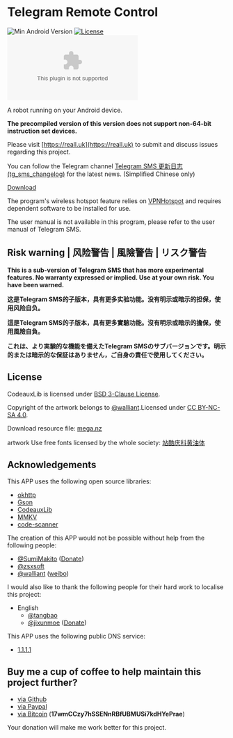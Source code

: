 # Telegram Remote Control

![Min Android Version](https://img.shields.io/badge/Min%20Android%20Version-8.0-orange.svg?style=flat-square)
[![License](https://img.shields.io/badge/License-BSD%203--Clause-blue.svg?style=flat-square)](https://github.com/telegram-sms/telegram-rc/blob/master/LICENSE)
[![GitHub Releases](https://img.shields.io/github/downloads/telegram-sms/telegram-rc/latest/app-release.apk?style=flat-square)](https://github.com/telegram-sms/telegram-rc/releases/latest)

A robot running on your Android device.

**The precompiled version of this version does not support non-64-bit instruction set devices.**

Please visit [https://reall.uk](https://reall.uk) to submit and discuss issues regarding this project.

You can follow the Telegram channel [Telegram SMS 更新日志 (tg_sms_changelog)](https://t.me/tg_sms_changelog) for the latest news. (Simplified Chinese only)

[Download](https://github.com/telegram-sms/telegram_remote_control/releases)

The program's wireless hotspot feature relies on [VPNHotspot](https://github.com/Mygod/VPNHotspot/) and requires dependent software to be installed for use.

The user manual is not available in this program, please refer to the user manual of Telegram SMS.

## Risk warning | 风险警告 | 風險警告 | リスク警告

**This is a sub-version of Telegram SMS that has more experimental features. No warranty expressed or implied. Use at your own risk. You have been warned.**

**这是Telegram SMS的子版本，具有更多实验功能。没有明示或暗示的担保，使用风险自负。**

**這是Telegram SMS的子版本，具有更多實驗功能。沒有明示或暗示的擔保，使用風險自負。**

**これは、より実験的な機能を備えたTelegram SMSのサブバージョンです。明示的または暗示的な保証はありません，ご自身の責任で使用してください。**

## License

CodeauxLib is licensed under [BSD 3-Clause License](https://github.com/telegram-sms/telegram-sms/blob/master/codeauxlib-license/LICENSE).

Copyright of the artwork belongs to [@walliant](https://www.pixiv.net/member.php?id=5600144).Licensed under [CC BY-NC-SA 4.0](https://creativecommons.org/licenses/by-nc-sa/4.0/).

Download resource file: [mega.nz](https://mega.nz/#F!TmwQSYjD!XN-uVfciajwy3okjIdpCAQ)

artwork Use free fonts licensed by the whole society: [站酷庆科黄油体](https://www.zcool.com.cn/work/ZMTg5MDEyMDQ=.html)

## Acknowledgements

This APP uses the following open source libraries:

- [okhttp](https://github.com/square/okhttp)
- [Gson](https://github.com/google/gson)
- [CodeauxLib](https://gist.github.com/SumiMakito/59992fd15a865c3b9709b8e2c3bc9cf1)
- [MMKV](https://github.com/Tencent/MMKV)
- [code-scanner](https://github.com/yuriy-budiyev/code-scanner)

The creation of this APP would not be possible without help from the following people:

- [@SumiMakito](https://github.com/SumiMakito) ([Donate](https://paypal.me/makito))
- [@zsxsoft](https://github.com/zsxsoft)
- [@walliant](https://www.pixiv.net/member.php?id=5600144) ([weibo](https://www.weibo.com/p/1005053186671274))

I would also like to thank the following people for their hard work to localise this project:

- English
  - [@tangbao](https://github.com/tangbao)
  - [@jixunmoe](https://github.com/jixunmoe) ([Donate](https://paypal.me/jixun))

This APP uses the following public DNS service:

- [1.1.1.1](https://1.1.1.1/)

## Buy me a cup of coffee to help maintain this project further?

- [via Github](https://get.telegram-sms.com/donate/github)
- [via Paypal](https://get.telegram-sms.com/donate/paypal)
- [via Bitcoin](bitcoin:17wmCCzy7hSSENnRBfUBMUSi7kdHYePrae) (**17wmCCzy7hSSENnRBfUBMUSi7kdHYePrae**)

Your donation will make me work better for this project.
